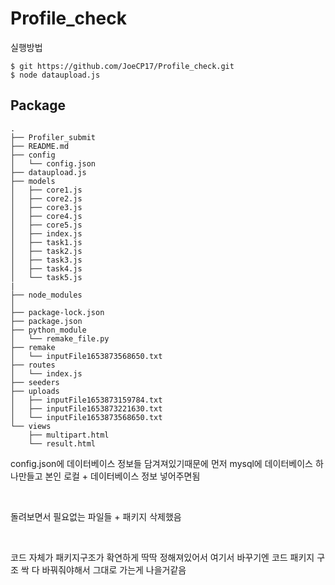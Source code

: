 # Profile_check

실행방법 
~~~~~~~~~~~~
$ git https://github.com/JoeCP17/Profile_check.git
$ node dataupload.js 
~~~~~~~~~~~~

## Package 
~~~~~~~~~~~~~~~~~~~
.
├── Profiler_submit
├── README.md
├── config
│   └── config.json
├── dataupload.js
├── models
│   ├── core1.js
│   ├── core2.js
│   ├── core3.js
│   ├── core4.js
│   ├── core5.js
│   ├── index.js
│   ├── task1.js
│   ├── task2.js
│   ├── task3.js
│   ├── task4.js
│   └── task5.js
|
├── node_modules
│
├── package-lock.json
├── package.json
├── python_module
│   └── remake_file.py
├── remake
│   └── inputFile1653873568650.txt
├── routes
│   └── index.js
├── seeders
├── uploads
│   ├── inputFile1653873159784.txt
│   ├── inputFile1653873221630.txt
│   └── inputFile1653873568650.txt
└── views
    ├── multipart.html
    └── result.html

~~~~~~~~~~~~~~~~~~~~~

config.json에 데이터베이스 정보들 담겨져있기때문에 먼저 mysql에 데이터베이스 하나만들고 
본인 로컬 + 데이터베이스 정보 넣어주면됨 

<br> 

돌려보면서 필요없는 파일들 + 패키지 삭제했음 

<br> 

코드 자체가 패키지구조가 확연하게 딱딱 정해져있어서 여기서 바꾸기엔 코드 패키지 구조 싹 다 바꿔줘야해서 그대로 가는게 나을거같음 
